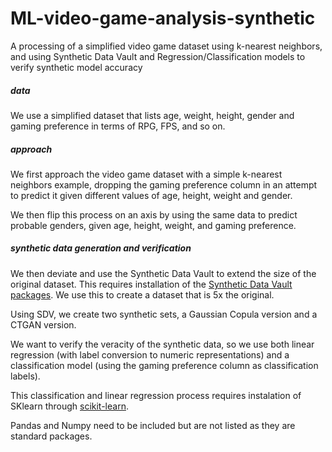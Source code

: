 # ML-video-game-analysis-synthetic
A processing of a simplified video game dataset using k-nearest neighbors, and using Synthetic Data Vault and Regression/Classification models to verify synthetic model accuracy

##### data
We use a simplified dataset that lists age, weight, height, gender and gaming preference in terms of RPG, FPS, and so on.

##### approach
We first approach the video game dataset with a simple k-nearest neighbors example, dropping the gaming preference column in an attempt to predict it given different values of age, height, weight and gender.

We then flip this process on an axis by using the same data to predict probable genders, given age, height, weight, and gaming preference.

##### synthetic data generation and verification

We then deviate and use the Synthetic Data Vault to extend the size of the original dataset. This requires installation of the [Synthetic Data Vault packages](https://docs.sdv.dev/sdv/installation). We use this to create a dataset that is 5x the original. 

Using SDV, we create two synthetic sets, a Gaussian Copula version and a CTGAN version.

We want to verify the veracity of the synthetic data, so we use both linear regression (with label conversion to numeric representations) and a classification model (using the gaming preference column as classification labels). 

This classification and linear regression process requires instalation of SKlearn through [scikit-learn](https://scikit-learn.org/stable/install.html).

Pandas and Numpy need to be included but are not listed as they are standard packages. 

